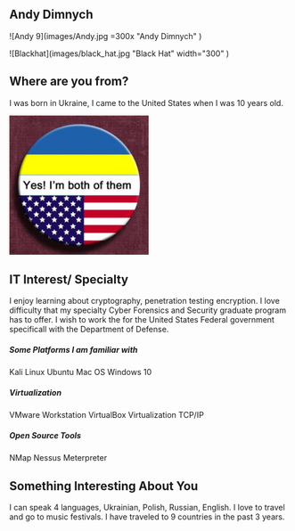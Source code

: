 ## Andy Dimnych

![Andy 9](images/Andy.jpg =300x "Andy Dimnych" )

![Blackhat](images/black_hat.jpg "Black Hat" width="300" )
      
## Where are you from?
I was born in Ukraine, I came to the United States when I was 10 years old.

<img src="images/Ukrainian_American.jpg" width="250">

## IT Interest/ Specialty
I enjoy learning about cryptography, penetration testing encryption. I love difficulty that my specialty Cyber Forensics and Security graduate program has to offer. I wish to work the for the United States Federal government specificall with the Department of Defense. 
##### Some Platforms I am familiar with 

Kali Linux
Ubuntu
Mac OS
Windows 10
 
##### Virtualization
VMware Workstation
VirtualBox
Virtualization
TCP/IP

##### Open Source Tools
NMap
Nessus
Meterpreter


## Something Interesting About You

I can speak 4 languages, Ukrainian, Polish, Russian, English. I love to travel and go to music festivals. 
I have traveled to 9 countries in the past 3 years. 



